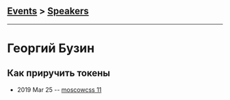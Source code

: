 ## [Events](../README.md) > [Speakers](../speakers.md)
---

# Георгий Бузин

## Как приручить токены
- 2019 Mar 25 -- [moscowcss 11](https://www.youtube.com/watch?v=ijZTu7aVJtg)    
